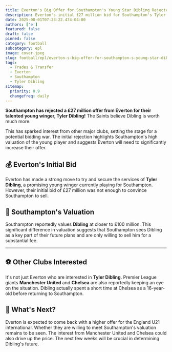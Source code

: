 ```yaml
---
title: Everton's Big Offer for Southampton's Young Star Dibling Rejected
description: Everton's initial £27 million bid for Southampton's Tyler Dibling was turned down, with other top clubs also interested.
date: 2025-08-01T07:23:22.474-04:00
authors: ['e']
featured: false
draft: false
pinned: false
category: football
subcategory: epl
image: cover.jpeg
slug: football/epl/everton-s-big-offer-for-southampton-s-young-star-dibling-rejected
tags:
  - Trades & Transfer
  - Everton
  - Southampton
  - Tyler Dibling
sitemap:
  priority: 0.9
  changefreq: daily
---
```


**Southampton has rejected a £27 million offer from Everton for their talented young winger, Tyler Dibling!** The Saints believe Dibling is worth much more.

This has sparked interest from other major clubs, setting the stage for a potential bidding war. The initial rejection highlights Southampton's high valuation of the young player and suggests Everton will need to significantly increase their offer.

## 💰 Everton's Initial Bid

Everton has made a strong move to try and secure the services of **Tyler Dibling**, a promising young winger currently playing for Southampton. However, their initial bid of £27 million was not enough to convince Southampton to sell.

## 🌟 Southampton's Valuation

Southampton reportedly values **Dibling** at closer to £100 million. This significant difference in valuation suggests that Southampton sees Dibling as a key part of their future plans and are only willing to sell him for a substantial fee.

---

## ⚽ Other Clubs Interested

It's not just Everton who are interested in **Tyler Dibling**. Premier League giants **Manchester United** and **Chelsea** are also reportedly keeping an eye on the situation. Dibling actually spent a short time at Chelsea as a 16-year-old before returning to Southampton.

## 🤔 What's Next?

Everton is expected to come back with a higher offer for the England U21 international. Whether they are willing to meet Southampton's valuation remains to be seen. The interest from Manchester United and Chelsea could also drive up the price. The next few weeks will be crucial in determining Dibling's future.